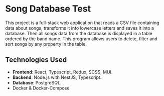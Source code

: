 # Song Database Test

This project is a full-stack web application that reads a CSV file containing data about songs,
transforms it into lowercase letters and saves it into a database. Then all songs data
from the database is displayed in a table ordered by the band name.
This program allows users to delete, filter and sort songs by any property in the table. 


## Technologies Used

- **Frontend**: React, Typescript, Redux, SCSS, MUI.
- **Backend**: Node.js with NestJS, Typescript.
- **Database**: PostgreSQL.
- Docker & Docker-Compose